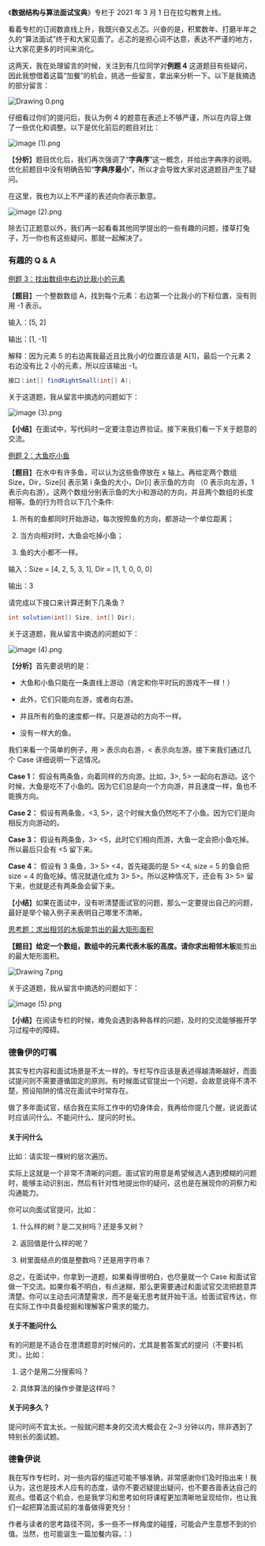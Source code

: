 《**数据结构与算法面试宝典**》专栏于 2021 年 3 月 1 日在拉勾教育上线。

看着专栏的订阅数直线上升，我既兴奋又忐忑。兴奋的是，积累数年、打磨半年之久的“算法面试”终于和大家见面了。忐忑的是担心词不达意，表达不严谨的地方，让大家花更多的时间来消化。

这两天，我在处理留言的时候，关注到有几位同学对**例题 4** 这道题目有些疑问，因此我想借着这篇“加餐”的机会，挑选一些留言，拿出来分析一下。以下是我摘选的部分留言：

![Drawing 0.png](http://p6ui.toweydoc.tech:20080/images/stydocs/Cgp9HWBIMnyADeNzAAGg1D8M1vg109.png)

仔细看过你们的提问后，我认为例 4 的题意在表述上不够严谨，所以在内容上做了一些优化和调整。以下是优化前后的题目对比：

![image (1).png](http://p6ui.toweydoc.tech:20080/images/stydocs/CioPOWBIofCAcyShAAGdH9fZJ74675.png)

【**分析**】题目优化后，我们再次强调了“**字典序**”这一概念，并给出字典序的说明。优化前题目中没有明确告知“**字典序最小**”，所以才会导致大家对这道题目产生了疑问。

在这里，我也为以上不严谨的表述向你表示歉意。

![image (2).png](http://p6ui.toweydoc.tech:20080/images/stydocs/Cgp9HWBIofmAXJ0NAACtMgu32hM742.png)

除去订正题意以外，我们再一起看看其他同学提出的一些有趣的问题，搂草打兔子，万一你也有这些疑问，那就一起解决了。

### 有趣的 Q & A

[例题 3：](https://kaiwu.lagou.com/course/courseInfo.htm?courseId=685#/detail/pc?id=6690)[找出数组中右边比我小的元素](https://kaiwu.lagou.com/course/courseInfo.htm?courseId=685#/detail/pc?id=6690)

【**题目**】一个整数数组 A，找到每个元素：右边第一个比我小的下标位置，没有则用 -1 表示。

输入：\[5, 2\]

输出：\[1, -1\]

解释：因为元素 5 的右边离我最近且比我小的位置应该是 A\[1\]，最后一个元素 2 右边没有比 2 小的元素，所以应该输出 -1。

```java
接口：int[] findRightSmall(int[] A);
```

关于这道题，我从留言中摘选的问题如下：

![image (3).png](http://p6ui.toweydoc.tech:20080/images/stydocs/Cgp9HWBIogSAG9f0AAECbqghMMA602.png)

**【小结**】在面试中，写代码时一定要注意边界验证。接下来我们看一下关于题意的交流。

[例题 2：大鱼吃小鱼](https://kaiwu.lagou.com/course/courseInfo.htm?courseId=685#/detail/pc?id=6690)

【**题目**】在水中有许多鱼，可以认为这些鱼停放在 x 轴上。再给定两个数组 Size，Dir，Size\[i\] 表示第 i 条鱼的大小，Dir\[i\] 表示鱼的方向 （0 表示向左游，1 表示向右游）。这两个数组分别表示鱼的大小和游动的方向，并且两个数组的长度相等。鱼的行为符合以下几个条件:

1. 所有的鱼都同时开始游动，每次按照鱼的方向，都游动一个单位距离；
    
2. 当方向相对时，大鱼会吃掉小鱼；
    
3. 鱼的大小都不一样。
    

输入：Size = \[4, 2, 5, 3, 1\], Dir = \[1, 1, 0, 0, 0\]

输出：3

请完成以下接口来计算还剩下几条鱼？

```java
int solution(int[] Size, int[] Dir);
```

关于这道题，我从留言中摘选的问题如下：

![image (4).png](http://p6ui.toweydoc.tech:20080/images/stydocs/Cgp9HWBIog6AG8ijAAF-eXZL-9w615.png)

【**分析**】首先要说明的是：

- 大鱼和小鱼只能在一条直线上游动（肯定和你平时玩的游戏不一样！）
    
- 此外，它们只能向左游，或者向右游。
    
- 并且所有的鱼的速度都一样。只是游动的方向不一样。
    
- 没有一样大的鱼。
    

我们来看一个简单的例子，用 > 表示向右游，< 表示向左游。接下来我们通过几个 Case 详细说明一下这情况。

**Case 1：** 假设有两条鱼，向着同样的方向游。比如，3>, 5> 一起向右游动。这个时候，大鱼是吃不了小鱼的。因为它们总是向一个方向游，并且速度一样，鱼也不能换方向。

**Case 2：** 假设有两条鱼，<3, 5>，这个时候大鱼仍然吃不了小鱼。因为它们是向相反方向游动的。

**Case 3：** 假设有两条鱼，3> <5，此时它们相向而游，大鱼一定会把小鱼吃掉。所以最后只会有 <5 留下来。

**Case 4：** 假设有 3 条鱼，3> 5> <4，首先碰面的是 5> <4, size = 5 的鱼会把 size = 4 的鱼吃掉。情况就退化成为 3> 5>。所以这种情况下，还会有 3> 5> 留下来，也就是还有两条鱼会留下来。

【**小结**】如果在面试中，没有听清楚面试官的问题，那么一定要提出自己的问题，最好是举个输入例子来表明自己哪里不清晰。

[思考题：求出相邻的木板能剪出的最大矩形面积](https://kaiwu.lagou.com/course/courseInfo.htm?courseId=685#/detail/pc?id=6690)

**【题目】**给定一个数组，数组中的元素代表木板的高度。请你求出**相邻木板**能剪出的最大矩形面积。

![Drawing 7.png](http://p6ui.toweydoc.tech:20080/images/stydocs/Cgp9HWBIMuCASN34AABdc5tNqDI559.png)

关于这道题，我从留言中摘选的问题如下：

![image (5).png](http://p6ui.toweydoc.tech:20080/images/stydocs/CioPOWBIoh6AV5d0AAD7gYajImo912.png)

【**小结**】在阅读专栏的时候，难免会遇到各种各样的问题，及时的交流能够搬开学习过程中的障碍。

### 德鲁伊的叮嘱

其实专栏内容和面试场景是不太一样的。专栏写作应该是表述得越清晰越好，而面试提问则不需要遵循固定的原则。有时候面试官提出一个问题，会故意说得不清不楚，预设陷阱的情况在面试中时常存在。

做了多年面试官，结合我在实际工作中的切身体会，我再给你提几个醒，说说面试时应该问什么、不能问什么、提问的时长。

#### 关于问什么

比如：请实现一棵树的层次遍历。

实际上这就是一个非常不清晰的问题。面试官的用意是希望候选人遇到模糊的问题时，能够主动识别出，然后有针对性地提出你的疑问，这也是在展现你的洞察力和沟通能力。

你可以向面试官提问，比如：

1. 什么样的树？是二叉树吗？还是多叉树？
    
2. 返回值是什么样的呢？
    
3. 树里面结点的值是整数吗？还是用字符串？
    

总之，在面试中，你拿到一道题，如果看得很明白，也尽量就一个 Case 和面试官做一下交流。如果你看不明白，有点迷糊，那么更需要通过和面试官交流把题意弄清楚。你可以主动去问清楚需求，而不是毫无思考就开始干活。给面试官传达，你在实际工作中具备挖掘和理解客户需求的能力。

#### 关于不能问什么

有的问题是不适合在澄清题意的时候问的，尤其是套答案式的提问（不要抖机灵）。比如：

1. 这个是用二分搜索吗？
    
2. 具体算法的操作步骤是这样吗？
    

#### 关于问多久？

提问时间不宜太长。一般就问题本身的交流大概会在 2~3 分钟以内，除非遇到了特别长的面试题。

### 德鲁伊说

我在写作专栏时，对一些内容的描述可能不够准确，非常感谢你们及时指出来！我认为，这也是技术人应有的态度，请你不要迟疑提出疑问，也不要吝啬表达自己的观点。借着这个机会，也是我学习和思考如何将课程更加清晰地呈现给你，也让我们一起把算法面试前的准备做得更充分！

作者与读者的思考路径不同，多一些不一样角度的碰撞，可能会产生意想不到的价值。当然，也可能诞生一篇加餐内容。：）